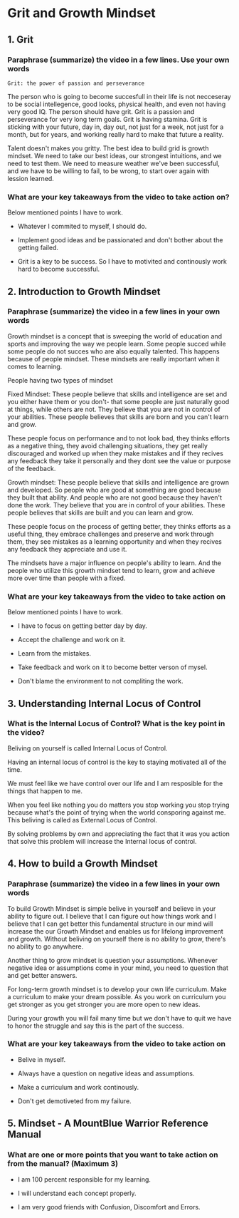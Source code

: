 # Grit and Growth Mindset

## 1. Grit

### Paraphrase (summarize) the video in a few lines. Use your own words

`Grit: the power of passion and perseverance`

The person who is going to become succesfull in their life is not necceseray to be social intellegence, good looks, physical health, and even not having very good IQ. The person should have grit. Grit is a passion and perseverance for very long term goals. Grit is having stamina. Grit is sticking with your future, day in, day out, not just for a week, not just for a month, but for years, and working really hard to make that future a reality.

Talent doesn't makes you gritty. The best idea to build grid is growth mindset. We need to take our best ideas, our strongest intuitions, and we need to test them. We need to measure weather we've been successful, and we have to be willing to fail, to be wrong, to start over again with lession learned.

### What are your key takeaways from the video to take action on?

Below mentioned points I have to work.

* Whatever I commited to myself, I should do.

* Implement good ideas and be passionated and don't bother about the getting failed.

* Grit is a key to be success. So I have to motivited and continously work hard to become successful.

## 2. Introduction to Growth Mindset

### Paraphrase (summarize) the video in a few lines in your own words

Growth mindset is a concept that is sweeping the world of education and sports and improving the way we people learn. Some people succed while some people do not succes who are also equally talented. This happens because of people mindset. These mindsets are really important when it comes to learning.

People having two types of mindset

Fixed Mindset: These people believe that skills and intelligence are set and you either have them or you don't- that some people are just naturally good at things, while others are not. They believe that you are not in control of your abilities.
These people believes that skills are born and you can't learn and grow.

These people focus on performance and to not look bad, they thinks efforts as a negative thing, they avoid challenging situations, they get really discouraged and worked up when they make mistakes and if they recives any feedback they take it personally and they dont see the value or purpose of the feedback.

Growth mindset: These people believe that skills and intelligence are grown and developed. So people who are good at something are good because they built that ability. And people who are not good because they haven't done the work. They believe that you are in control of your abilities.
These people believes that skills are built and you can learn and grow.

These people focus on the process of getting better, they thinks efforts as a useful thing, they embrace challenges and preserve and work through them, they see mistakes as a learning opportunity and when they recives any feedback they appreciate and use it.

The mindsets have a major influence on people's ability to learn. And the people who utilize this growth mindset tend to learn, grow and achieve more over time than people with a fixed.

### What are your key takeaways from the video to take action on

Below mentioned points I have to work.

* I have to focus on getting better day by day.

* Accept the challenge and work on it.

* Learn from the mistakes.

* Take feedback and work on it to become better verson of mysel.

* Don't blame the environment to not compliting the work.

## 3. Understanding Internal Locus of Control

### What is the Internal Locus of Control? What is the key point in the video?

Beliving on yourself is called Internal Locus of Control.

Having an internal locus of control is the key to staying motivated all of the time.

We must feel like we have control over our life and I am resposible for the things that happen to me.

When you feel like nothing you do matters you stop working you stop trying because what's the point of trying when the world consporing against me. This beliving is called as External Locus of Control.

By solving problems by own and appreciating the fact that it was you action that solve this problem will increase the Internal locus of control.

## 4. How to build a Growth Mindset

### Paraphrase (summarize) the video in a few lines in your own words

To build Growth Mindset is simple belive in yourself and believe in your ability to figure out. I believe that I can figure out how things work and I believe that I can get better this fundamental structure in our mind will increase the our Growth Mindset and enables us for lifelong improvement and growth. Without beliving on yourself there is no ability to grow, there's no ability to go anywhere.

Another thing to grow mindset is question your assumptions. Whenever negative idea or assumptions come in your mind, you need to question that and get better answers.

For long-term growth mindset is to develop your own life curriculum. Make a curriculum to make your dream possible. As you work on curriculum you get stronger as you get stronger you are more open to new ideas.

During your growth you will fail many time but we don't have to quit we have to honor the struggle and say this is the part of the success.

### What are your key takeaways from the video to take action on

* Belive in myself.

* Always have a question on negative ideas and assumptions.

* Make a curriculum and work continously.

* Don't get demotiveted from my failure.

## 5. Mindset - A MountBlue Warrior Reference Manual

### What are one or more points that you want to take action on from the manual? (Maximum 3)

* I am 100 percent responsible for my learning.

* I will understand each concept properly.

* I am very good friends with Confusion, Discomfort and Errors.
